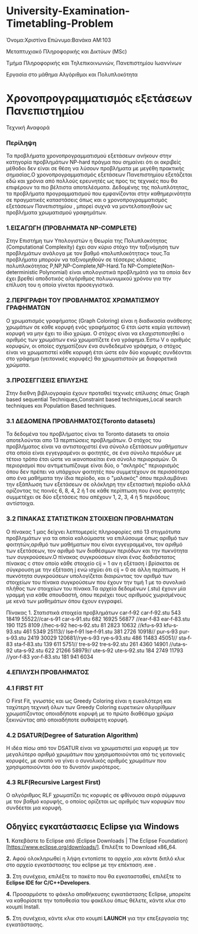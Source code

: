 # University-Examination-Timetabling-Problem
Όνομα:Χριστίνα Επώνυμο:Βανάκα ΑΜ:103 

Μεταπτυχιακό Πληροφορικής και Δικτύων (MSc)

Τμήμα Πληροφορικής και Τηλεπικοινωνιών, Πανεπιστημίου Ιωαννίνων

Εργασία στο μάθημα Αλγόριθμοι και Πολυπλοκότητα

# Χρονοπρογραμματισμός εξετάσεων Πανεπιστημίου

Τεχνική Αναφορά

### Περίληψη 

Τα προβλήματα χρονοπρογραμματισμού εξετάσεων ανήκουν στην κατηγορία προβλημάτων NP-hard πράγμα που σημαίνει ότι οι ακριβείς μέθοδοι δεν είναι σε θέση να λύσουν προβλήματα με μεγέθη πρακτικής σημασίας.Ο χρονοπρογραμματισμός εξετάσεων Πανεπιστημίου εξετάζεται εδώ και χρόνια από πολλούς ερευνητές ως προς τις τεχνικές που θα επιφέρουν τα πιο βέλτιστα αποτελέσματα.  Δεδομένης της πολυπλότητας, τα προβλήματα προγραμματισμού που εμφανίζονται στην καθημερινότητα σε πραγματικές καταστάσεις όπως και ο χρονοπρογραμματισμός εξετάσεων Πανεπιστημίου , μπορεί συχνά να μοντελοποιηθούν ως προβλήματα χρωματισμού γραφημάτων. 

### 1.ΕΙΣΑΓΩΓΗ (ΠΡΟΒΛΗΜΑΤΑ NP-COMPLETE)

Στην Επιστήμη των Υπολογιστών η Θεωρία της Πολυπλοκότητας (Computational Complexity) έχει σαν κύριο στόχο την ταξινόμηση των προβλημάτων ανάλογα με τον βαθμό «πολυπλοκότητας» τους.Τα προβλήματα μπορούν να ταξινομηθούν  σε τέσσερις κλάσεις πολυπλοκότητας P,NP,NP-Complete,NP-Hard.Τα NP-Complete(Non-deterministic Polynomial) είναι υπολογιστικά προβλημάτά για τα οποία δεν έχει βρεθεί αποδοτικός αλγόριθμος πολυωνυμικού χρόνου για την  επίλυση του η οποία γίνεται προσεγγιστικά.

### 2.ΠΕΡΙΓΡΑΦΗ ΤΟΥ ΠΡΟΒΛΗΜΑΤΟΣ ΧΡΩΜΑΤΙΣΜΟΥ ΓΡΑΦΗΜΑΤΩΝ

Ο χρωματισμός γραφήματος (Graph Coloring) είναι η διαδικασία ανάθεσης χρωμάτων σε κάθε κορυφή ενός γραφήματος G έτσι ώστε καμία γειτονική κορυφή να μην έχει το ίδιο χρώμα. Ο στόχος είναι να ελαχιστοποιηθεί ο αριθμός των χρωμάτων ενώ χρωματίζετε ένα γράφημα.Έστω V ο αριθμός κορυφών, οι οποίες σχηματίζουν ένα συνδεδεμένο γράφημα, ο στόχος είναι να χρωματιστεί κάθε κορυφή έτσι ώστε εάν δύο κορυφές συνδέονται στο γράφημα (γειτονικές κορυφές) θα χρωματιστούν με διαφορετικά χρώματα.  

### 3.ΠΡΟΣΕΓΓΙΣΕΙΣ ΕΠΙΛΥΣΗΣ

Στην διεθνη βιβλιογραφία έχουν προταθεί τεχνικές επίλυσης όπως Graph based sequential Techniques,Constraint based techniques,Local search techniques και Population Based techniques.

### 3.1 ΔΕΔΟΜΕΝΑ ΠΡΟΒΛΗΜΑΤΟΣ(Toronto datasets)

Τα δεδομένα του προβλήματος είναι τα Toronto datasets τα οποία αποτελούνται απο 13 περπτώσεις προβλημάτων. Ο στόχος του προβλήματος είναι να αντιστοιχιστεί ένα σύνολο εξετάσεων μαθήματων στα οποία είναι εγγεγραμένοι οι φοιτητές, σε ένα σύνολο περιόδων με τέτοιο τρόπο έτσι ώστε να ικανοποιείται ένα σύνολο περιορισμών. Οι περιορισμοί που αντιμετωπίζουμε είναι δύο, ο "σκληρός" περιορισμός όπου δεν πρέπει να υπάρχουν φοιτητές που συμμετέχουν σε περισσότερα απο ένα μαθήματα την ίδια περίοδο, και ο "μαλακός" όπου περιλαμβάνει την εξάπλωση των εξετάσεων σε ολόκληρη την εξεταστική περίοδο αλλά ορίζοντας τις ποινές 6, 8, 4, 2 ή 1 σε κάθε περίπτωση που ένας φοιτητής συμμετέχει σε δύο εξετάσεις που απέχουν 1, 2, 3, 4 ή 5 περιόδους αντίστοιχα. 

### 3.2 ΠΙΝΑΚΑΣ ΣΤΑΤΙΣΤΙΚΩΝ ΣΤΟΙΧΕΙΩΝ ΠΡΟΒΛΗΜΑΤΩΝ

Ο πίνακας 1  μας δείχνει λεπτομερείς πληροφορίες από 13 στιγμιότυπα προβλημάτων για τα οποία καλούμαστε να επιλύσουμε όπως αριθμό των φοιτητών,αριθμό των μαθήματων που είναι εγγεγραμμένοι, τον αριθμό των εξετάσεων, τον αριθμό των διαθέσιμων περιόδων και την πυκνότητα των συγκρούσεων.Ο πίνακας συγκρούσεων είναι ένας δισδιάστατος πίνακας c στον οποίο κάθε στοιχείο cij = 1 αν η εξέταση i βρίσκεται σε σύγκρουση με την εξέταση j ενώ ισχύει ότι cij = 0 σε άλλη περίπτωση. Η πυκνότητα συγκρούσεων υπολογίζεται διαιρώντας τον αριθμό των στοιχείων του πίνακα συγκρούσεων που έχουν την τιμή 1 με το συνολικό πλήθος των στοιχείων του πίνακα.Τα αρχεία δεδομένων (.stu) έχουν μία γραμμή για κάθε σπουδαστή, όπου περιέχει τους αριθμούς χωρισμένους με κενά των μαθημάτων όπου έχουν εγγραφεί.

Πίνακας 1. Στατιστικά στοιχεία προβλημάτων
car‐f‐92 car‐f‐92.stu 543 18419 55522//car‐s‐91 car‐s‐91.stu 682 16925 56877 //ear‐f‐83 ear‐f‐83.stu 190 1125 8109 //hec‐s‐92 hec‐s‐92.stu 81 2823 10632 //kfu‐s‐93 kfu‐s‐93.stu 461 5349 25113// lse‐f‐91 lse‐f‐91.stu 381 2726 10918// pur‐s‐93 pur‐s‐93.stu 2419 30029 120681//rye‐s‐93 rye‐s‐93.stu 486 11483 45051// sta‐f‐83 sta‐f‐83.stu 139 611 5751// tre‐s‐92 tre‐s‐92.stu 261 4360 14901 //uta‐s‐92 uta‐s‐92.stu 622 21266 58979// ute‐s‐92 ute‐s‐92.stu 184 2749 11793 //yor‐f‐83 yor‐f‐83.stu 181 941 6034

### 4.ΕΠΙΛΥΣΗ ΠΡΟΒΛΗΜΑΤΟΣ 

### 4.1 FIRST FIT 

Ο First Fit, γνωστός και ως Greedy Coloring είναι η ευκολότερη και ταχύτερη τεχνική όλων των Greedy Coloring ευρετικών αλγορίθμων χρωματίζοντας οποιαδήποτε κορυφή με το πρώτο διαθέσιμο χρώμα ξεκινώντας από οποιαδήποτε αυθαίρετη κορυφή.

### 4.2 DSATUR(Degree of Saturation Algorithm)

Η ιδέα πίσω από τον DSATUR είναι να χρωματιστεί μια κορυφή με τον μεγαλύτερο αριθμό χρωμάτων που χρησιμοποιούνται από τις γειτονικές κορυφές, με σκοπό να γίνει ο συνολικός αριθμός χρωμάτων που χρησιμοποιούνται όσο το δυνατόν μικρότερος.

### 4.3 RLF(Recursive Largest First)

Ο αλγόριθμος RLF χρωματίζει τις κορυφές σε φθίνουσα σειρά σύμφωνα με τον βαθμό κορυφής, ο οποίος ορίζεται ως αριθμός των κορυφών που συνδέεται μια κορυφή.

## Οδηγίες εγκατάστασεις Eclipse για Windows

**1.** Κατεβάστε to Eclipse από (Eclipse Downloads | The Eclipse Foundation)[https://www.eclipse.org/downloads/]. Επιλέξτε το Download x86_64.

**2.** Αφού ολοκληρωθεί η λήψη εντοπίστε το αρχείο ,και κάντε διπλό κλικ στο αρχείο εγκατάστασης του eclipse με την επέκταση .exe .

**3.** Στη συνέχεια, επιλέξτε το πακέτο που θα εγκατασταθεί, επιλέξτε το **Eclipse IDE for C/C++Developers**.

**4.** Προσαρμόστε το φάκελο αποθήκευσης εγκατάστασης Eclipse, μπορείτε να καθορίσετε την τοποθεσία του φακέλου όπως θέλετε, κάντε κλικ στο κουμπί Install.

**5.** Στη συνέχεια, κάντε κλικ στο κουμπί **LAUNCH** για την επεξεργασία της εγκατάστασης.

